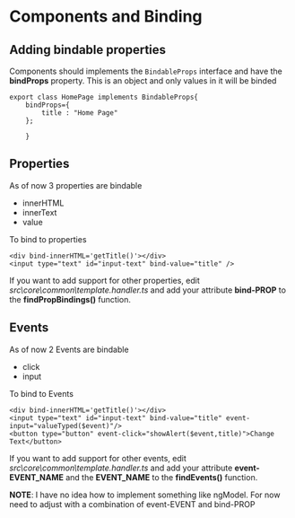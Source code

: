 # Components and Binding

## Adding bindable properties
Components should implements the ```BindableProps``` interface and have the **bindProps** property. This is an object and only values in it will be binded
```
export class HomePage implements BindableProps{
    bindProps={
        title : "Home Page"
    };

    }
```

## Properties
As of now 3 properties are bindable
* innerHTML
* innerText
* value

To bind to properties
```
<div bind-innerHTML='getTitle()'></div>
<input type="text" id="input-text" bind-value="title" />
```

If you want to add support for other properties, edit *src\core\common\template.handler.ts* and add your attribute **bind-PROP** to the **findPropBindings()** function.

## Events
As of now 2 Events are bindable

* click
* input

To bind to Events
```
<div bind-innerHTML='getTitle()'></div>
<input type="text" id="input-text" bind-value="title" event-input="valueTyped($event)"/>
<button type="button" event-click="showAlert($event,title)">Change Text</button>
```
If you want to add support for other events, edit *src\core\common\template.handler.ts* and add your attribute **event-EVENT_NAME** and the **EVENT_NAME** to the **findEvents()** function.   

**NOTE**: I have no idea how to implement something like ngModel. For now need to adjust with a combination of event-EVENT and bind-PROP